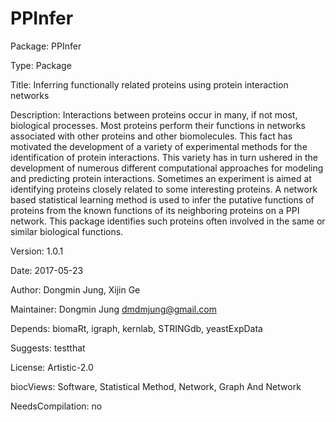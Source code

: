 # PPInfer

Package: PPInfer

Type: Package

Title: Inferring functionally related proteins using protein interaction networks

Description: Interactions between proteins occur in many, if not most, biological processes. Most proteins perform their functions in networks associated with other proteins and other biomolecules. This fact has motivated the development of a variety of experimental methods for the identification of protein interactions. This variety has in turn ushered in the development of numerous different computational approaches for modeling and predicting protein interactions. Sometimes an experiment is aimed at identifying proteins closely related to some interesting proteins. A network based statistical learning method is used to infer the putative functions of proteins from the known functions of its neighboring proteins on a PPI network. This package identifies such proteins often involved in the same or similar biological functions.

Version: 1.0.1

Date: 2017-05-23

Author: Dongmin Jung, Xijin Ge

Maintainer: Dongmin Jung <dmdmjung@gmail.com>

Depends: biomaRt, igraph, kernlab, STRINGdb, yeastExpData

Suggests: testthat

License: Artistic-2.0

biocViews: Software, Statistical Method, Network, Graph And Network

NeedsCompilation: no





